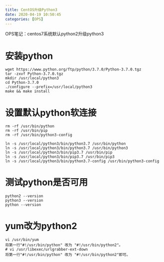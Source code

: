 ```yaml
---
title: CentOS升级Python3
date: 2020-04-19 10:50:45
categories: [OPS]
---
```


OPS笔记：centos7系统默认python2升级python3
<!-- more -->

# 安装python
```shell
wget https://www.python.org/ftp/python/3.7.0/Python-3.7.0.tgz
tar -zxvf Python-3.7.0.tgz
mkdir /usr/local/python3
cd Python-3.7.0
./configure --prefix=/usr/local/python3
make && make install
```

# 设置默认python软连接
```shell
rm -rf /usr/bin/python
rm -rf /usr/bin/pip
rm -rf /usr/bin/python3-config

ln -s /usr/local/python3/bin/python3.7 /usr/bin/python
ln -s /usr/local/python3/bin/python3.7 /usr/bin/python3
ln -s /usr/local/python3/bin/pip3.7 /usr/bin/pip
ln -s /usr/local/python3/bin/pip3.7 /usr/bin/pip3
ln -s /usr/local/python3/bin/python3.7-config /usr/bin/python3-config

```
# 测试python是否可用
```shell
python2 --version
python3 --version
python --version
```

# yum改为python2
```shell
vi /usr/bin/yum
将第一行"#!/usr/bin/python" 改为 "#!/usr/bin/python2"。
# vi /usr/libexec/urlgrabber-ext-down
将第一行"#!/usr/bin/python" 改为 "#!/usr/bin/python2"即可。
```